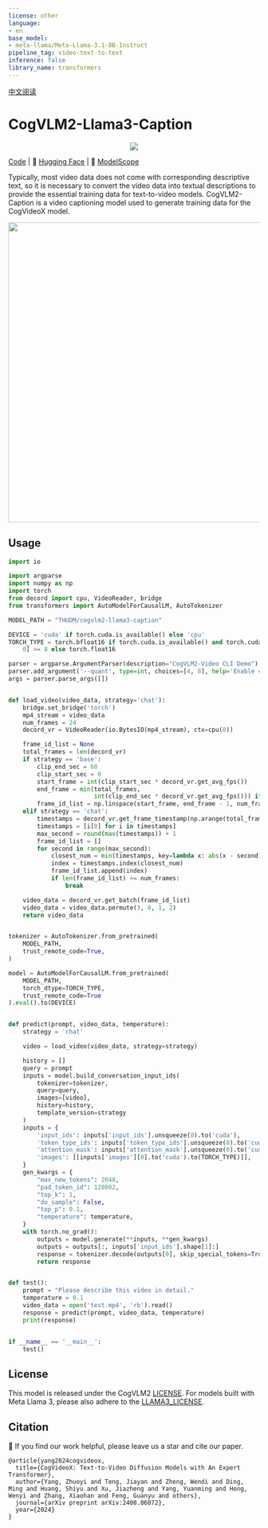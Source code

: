 ```yaml
---
license: other
language:
- en
base_model:
- meta-llama/Meta-Llama-3.1-8B-Instruct
pipeline_tag: video-text-to-text
inference: false
library_name: transformers
---
```


[中文阅读](README_zh.md)

# CogVLM2-Llama3-Caption

<div align="center">
    <img src=https://raw.githubusercontent.com/THUDM/CogVLM2/cf9cb3c60a871e0c8e5bde7feaf642e3021153e6/resources/logo.svg> 
</div>


[Code](https://github.com/THUDM/CogVideo/tree/main/tools/caption) | 🤗 [Hugging Face](https://huggingface.co/THUDM/cogvlm2-llama3-caption) | 🤖 [ModelScope](https://modelscope.cn/models/ZhipuAI/cogvlm2-llama3-caption/) 


Typically, most video data does not come with corresponding descriptive text, so it is necessary to convert the video
data into textual descriptions to provide the essential training data for text-to-video models. 
CogVLM2-Caption is a video captioning model used to generate training data for the CogVideoX model.

<div align="center">
    <img width="600px" height="auto" src="./CogVLM2-Caption-example.png">
</div>

## Usage

```python
import io

import argparse
import numpy as np
import torch
from decord import cpu, VideoReader, bridge
from transformers import AutoModelForCausalLM, AutoTokenizer

MODEL_PATH = "THUDM/cogvlm2-llama3-caption"

DEVICE = 'cuda' if torch.cuda.is_available() else 'cpu'
TORCH_TYPE = torch.bfloat16 if torch.cuda.is_available() and torch.cuda.get_device_capability()[
    0] >= 8 else torch.float16

parser = argparse.ArgumentParser(description="CogVLM2-Video CLI Demo")
parser.add_argument('--quant', type=int, choices=[4, 8], help='Enable 4-bit or 8-bit precision loading', default=0)
args = parser.parse_args([])


def load_video(video_data, strategy='chat'):
    bridge.set_bridge('torch')
    mp4_stream = video_data
    num_frames = 24
    decord_vr = VideoReader(io.BytesIO(mp4_stream), ctx=cpu(0))

    frame_id_list = None
    total_frames = len(decord_vr)
    if strategy == 'base':
        clip_end_sec = 60
        clip_start_sec = 0
        start_frame = int(clip_start_sec * decord_vr.get_avg_fps())
        end_frame = min(total_frames,
                        int(clip_end_sec * decord_vr.get_avg_fps())) if clip_end_sec is not None else total_frames
        frame_id_list = np.linspace(start_frame, end_frame - 1, num_frames, dtype=int)
    elif strategy == 'chat':
        timestamps = decord_vr.get_frame_timestamp(np.arange(total_frames))
        timestamps = [i[0] for i in timestamps]
        max_second = round(max(timestamps)) + 1
        frame_id_list = []
        for second in range(max_second):
            closest_num = min(timestamps, key=lambda x: abs(x - second))
            index = timestamps.index(closest_num)
            frame_id_list.append(index)
            if len(frame_id_list) >= num_frames:
                break

    video_data = decord_vr.get_batch(frame_id_list)
    video_data = video_data.permute(3, 0, 1, 2)
    return video_data


tokenizer = AutoTokenizer.from_pretrained(
    MODEL_PATH,
    trust_remote_code=True,
)

model = AutoModelForCausalLM.from_pretrained(
    MODEL_PATH,
    torch_dtype=TORCH_TYPE,
    trust_remote_code=True
).eval().to(DEVICE)


def predict(prompt, video_data, temperature):
    strategy = 'chat'

    video = load_video(video_data, strategy=strategy)

    history = []
    query = prompt
    inputs = model.build_conversation_input_ids(
        tokenizer=tokenizer,
        query=query,
        images=[video],
        history=history,
        template_version=strategy
    )
    inputs = {
        'input_ids': inputs['input_ids'].unsqueeze(0).to('cuda'),
        'token_type_ids': inputs['token_type_ids'].unsqueeze(0).to('cuda'),
        'attention_mask': inputs['attention_mask'].unsqueeze(0).to('cuda'),
        'images': [[inputs['images'][0].to('cuda').to(TORCH_TYPE)]],
    }
    gen_kwargs = {
        "max_new_tokens": 2048,
        "pad_token_id": 128002,
        "top_k": 1,
        "do_sample": False,
        "top_p": 0.1,
        "temperature": temperature,
    }
    with torch.no_grad():
        outputs = model.generate(**inputs, **gen_kwargs)
        outputs = outputs[:, inputs['input_ids'].shape[1]:]
        response = tokenizer.decode(outputs[0], skip_special_tokens=True)
        return response


def test():
    prompt = "Please describe this video in detail."
    temperature = 0.1
    video_data = open('test.mp4', 'rb').read()
    response = predict(prompt, video_data, temperature)
    print(response)


if __name__ == '__main__':
    test()
```

## License

This model is released under the
CogVLM2  [LICENSE](https://modelscope.cn/models/ZhipuAI/cogvlm2-video-llama3-base/file/view/master?fileName=LICENSE&status=0).
For models built with Meta Llama 3, please also adhere to
the [LLAMA3_LICENSE](https://modelscope.cn/models/ZhipuAI/cogvlm2-video-llama3-base/file/view/master?fileName=LLAMA3_LICENSE&status=0).

## Citation

🌟 If you find our work helpful, please leave us a star and cite our paper.

```
@article{yang2024cogvideox,
  title={CogVideoX: Text-to-Video Diffusion Models with An Expert Transformer},
  author={Yang, Zhuoyi and Teng, Jiayan and Zheng, Wendi and Ding, Ming and Huang, Shiyu and Xu, Jiazheng and Yang, Yuanming and Hong, Wenyi and Zhang, Xiaohan and Feng, Guanyu and others},
  journal={arXiv preprint arXiv:2408.06072},
  year={2024}
}